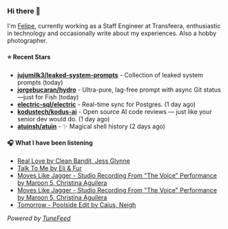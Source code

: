 ### Hi there 👋

I'm [Felipe](https://felipevm.com), currently working as a Staff Engineer at Transfeera, enthusiastic in technology and occasionally write about my experiences. Also a hobby photographer.

#### ⭐ Recent Stars
- **[jujumilk3/leaked-system-prompts](https://github.com/jujumilk3/leaked-system-prompts)** - Collection of leaked system prompts (today)
- **[jorgebucaran/hydro](https://github.com/jorgebucaran/hydro)** - Ultra-pure, lag-free prompt with async Git status—just for Fish (today)
- **[electric-sql/electric](https://github.com/electric-sql/electric)** - Real-time sync for Postgres. (1 day ago)
- **[kodustech/kodus-ai](https://github.com/kodustech/kodus-ai)** - Open source AI code reviews — just like your senior dev would do. (1 day ago)
- **[atuinsh/atuin](https://github.com/atuinsh/atuin)** - ✨ Magical shell history (2 days ago)

#### 🎧 What I have been listening
- [Real Love by Clean Bandit, Jess Glynne](https://open.spotify.com/track/7M9XTtbz6qDg7LqYJ7OpJB)
- [Talk To Me by Eli &amp; Fur](https://open.spotify.com/track/0FsdjmePRRQ9wl7MQSkleS)
- [Moves Like Jagger - Studio Recording From &#34;The Voice&#34; Performance by Maroon 5, Christina Aguilera](https://open.spotify.com/track/7pYfyrMNPn3wtoCyqcTVoI)
- [Moves Like Jagger - Studio Recording From &#34;The Voice&#34; Performance by Maroon 5, Christina Aguilera](https://open.spotify.com/track/7pYfyrMNPn3wtoCyqcTVoI)
- [Tomorrow - Poolside Edit by Caius, Neigh](https://open.spotify.com/track/5Y92emFO3YHKbWL6xTdChf)

_Powered by [TuneFeed](https://tunefeed.app?ref=github.com)_

